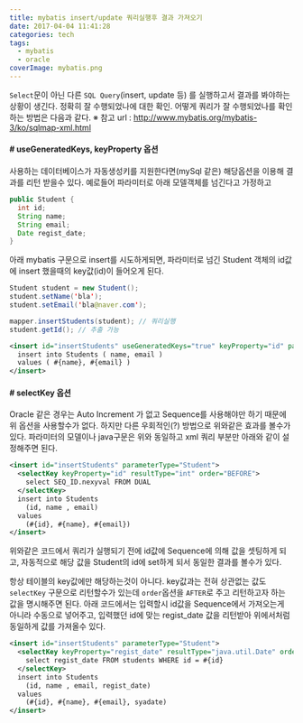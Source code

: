 ```yaml
---
title: mybatis insert/update 쿼리실행후 결과 가져오기
date: 2017-04-04 11:41:28
categories: tech
tags:
  - mybatis
  - oracle
coverImage: mybatis.png
---
```

`Select`문이 아닌 다른 `SQL Query`(insert, update 등) 를 실행하고서 결과를 봐야하는 상황이 생긴다. 정확히 잘 수행되었나에 대한 확인. 어떻게 쿼리가 잘 수행되었나를 확인하는 방법은 다음과 같다.
※ 참고 url : http://www.mybatis.org/mybatis-3/ko/sqlmap-xml.html
<!-- more -->
#### # useGeneratedKeys, keyProperty 옵션
사용하는 데이터베이스가 자동생성키를 지원한다면(mySql 같은) 해당옵션을 이용해 결과를 리턴 받을수 있다.
예로들어 파라미터로 아래 모델객체를 넘긴다고 가정하고
```java
public Student {
  int id;
  String name;
  String email;
  Date regist_date;
}
```
아래 mybatis 구문으로 insert를 시도하게되면, 파라미터로 넘긴 Student 객체의 id값에 insert 했을때의 key값(id)이 들어오게 된다.
```java
Student student = new Student();
student.setName('bla');
student.setEmail('bla@naver.com');

mapper.insertStudents(student); // 쿼리실행
student.getId(); // 추출 가능
```
```xml
<insert id="insertStudents" useGeneratedKeys="true" keyProperty="id" parameterType="Student">
  insert into Students ( name, email )
  values ( #{name}, #{email} )
</insert>
```

#### # selectKey 옵션
Oracle 같은 경우는 Auto Increment 가 없고 Sequence를 사용해야만 하기 때문에 위 옵션을 사용할수가 없다. 하지만 다른 우회적인(?) 방법으로 위와같은 효과를 볼수가 있다.
파라미터의 모델이나 java구문은 위와 동일하고 xml 쿼리 부분만 아래와 같이 설정해주면 된다.
```xml
<insert id="insertStudents" parameterType="Student">
  <selectKey keyProperty="id" resultType="int" order="BEFORE">
    select SEQ_ID.nexyval FROM DUAL
  </selectKey>
  insert into Students
    (id, name , email)
  values
    (#{id}, #{name}, #{email})
</insert>
```
위와같은 코드에서 쿼리가 실행되기 전에 id값에 Sequence에 의해 값을 셋팅하게 되고, 자동적으로 해당 값을 Student의 id에 set하게 되서 동일한 결과를 볼수가 있다.

항상 테이블의 key값에만 해당하는것이 아니다. key값과는 전혀 상관없는 값도 `selectKey` 구문으로 리턴할수가 있는데 `order`옵션을 `AFTER`로 주고 리턴하고자 하는 값을 명시해주면 된다.
아래 코드에서는 입력할시 id값을 Sequence에서 가져오는게 아니라 수동으로 넣어주고, 입력했던 id에 맞는 regist_date 값을 리턴받아 위에서처럼 동일하게 값를 가져올수 있다.
```xml
<insert id="insertStudents" parameterType="Student">
  <selectKey keyProperty="regist_date" resultType="java.util.Date" order="AFTER">
    select regist_date FROM students WHERE id = #{id}
  </selectKey>
  insert into Students
    (id, name , email, regist_date)
  values
    (#{id}, #{name}, #{email}, syadate)
</insert>
```
